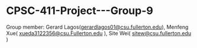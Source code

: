 # CPSC-411-Project---Group-9

Group member: Gerard Lagos(gerardlagos01@csu.fullerton.edu), Menfeng Xue( xueda3122356@csu.Fullerton.edu ), Site Wei( sitew@csu.fullerton.edu )
